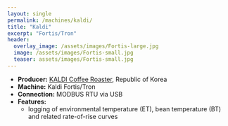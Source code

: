 ```yaml
---
layout: single
permalink: /machines/kaldi/
title: "Kaldi"
excerpt: "Fortis/Tron"
header:
  overlay_image: /assets/images/Fortis-large.jpg
  image: /assets/images/Fortis-small.jpg
  teaser: assets/images/Fortis-small.jpg
---
```

* __Producer:__ [KALDI Coffee Roaster](http://www.kaldi.co.kr), Republic of Korea
* __Machine:__ Kaldi Fortis/Tron
* __Connection:__ MODBUS RTU via USB
* __Features:__ 
  - logging of environmental temperature (ET), bean temperature (BT) and related rate-of-rise curves